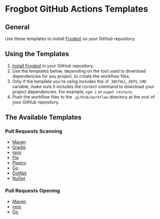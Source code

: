 # Frogbot GitHub Actions Templates
## General
Use these templates to install [Frogbot](https://github.com/jfrog/frogbot/blob/master/README.md#frogbot) on your GitHub repository.

## Using the Templates
1. [Install Frogbot](../../README.md#install-frogbot-using-github-actions) in your GitHub repository.
3. Use the templates below, depending on the tool used to download dependencies for you project, to create the workflow files.
4. Only if the template you're using includes the `JF_INSTALL_DEPS_CMD` variable, make sure it includes the correct command to download your project dependencies. For example, `npm i` or `nuget restore`. 
5. Push the workflow files to the `.github/workflow` directory at the root of your GitHub repository.

## The Available Templates
### Pull Requests Scanning
- [Maven](scan-pull-request/frogbot-scan-pr-maven.yml)
- [Gradle](scan-pull-request/frogbot-scan-pr-gradle.yml)
- [npm](scan-pull-request/frogbot-scan-pr-npm.yml)
- [Pip](scan-pull-request/frogbot-scan-pr-pip.yml)
- [Pipenv](scan-pull-request/frogbot-scan-pr-pipenv.yml)
- [Go](scan-pull-request/frogbot-scan-pr-go.yml)
- [DotNet](scan-pull-request/frogbot-scan-pr-dotnet.yml)
- [NuGet](scan-pull-request/frogbot-scan-pr-nuget.yml)
### Pull Requests Opening
- [Maven](create-fix-pull-requests/frogbot-fix-maven.yml)
- [npm](create-fix-pull-requests/frogbot-fix-npm.yml)
- [Go](create-fix-pull-requests/frogbot-fix-go.yml)
